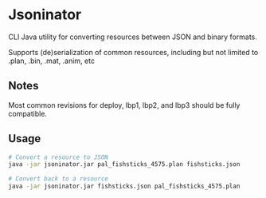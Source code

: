 # Jsoninator

CLI Java utility for converting resources between JSON and binary formats.

Supports (de)serialization of common resources, including but not limited to .plan, .bin, .mat, .anim, etc

## Notes
Most common revisions for deploy, lbp1, lbp2, and lbp3 should be fully compatible.

## Usage
```bash
# Convert a resource to JSON
java -jar jsoninator.jar pal_fishsticks_4575.plan fishsticks.json

# Convert back to a resource
java -jar jsoninator.jar fishsticks.json pal_fishsticks_4575.plan
```